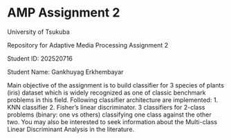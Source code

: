 # AMP Assignment 2
University of Tsukuba

Repository for Adaptive Media Processing Assignment 2

Student ID: 202520716

Student Name: Gankhuyag Erkhembayar

Main objective of the assignment is to build classifier for 3 species of plants (iris) dataset which is widely recognized as one of classic benchmark problems in this field. Following classifier architecture are implemented:
    1. KNN classifier
    2. Fisher’s linear discriminator. 3 classifiers for 2-class problems (binary: one vs others) classifying one class
    against the other two. You may also be interested to seek information about the Multi-class Linear
    Discriminant Analysis in the literature.



